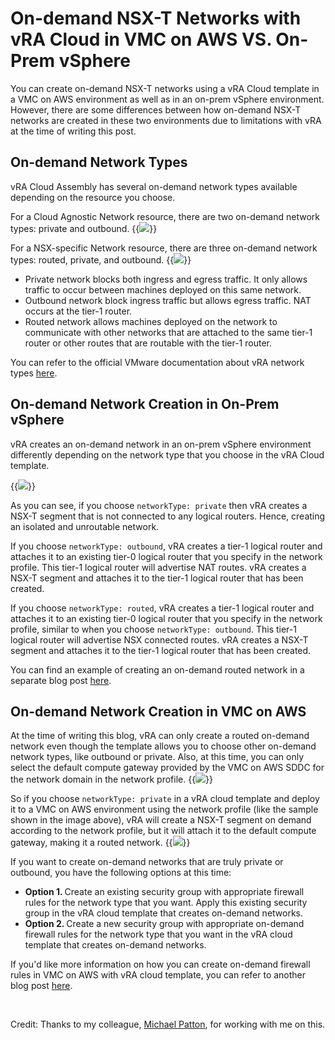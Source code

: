 # On-demand NSX-T Networks with vRA Cloud in VMC on AWS VS. On-Prem vSphere


You can create on-demand NSX-T networks using a vRA Cloud template in a VMC on AWS environment as well as in an on-prem vSphere environment. However, there are some differences between how on-demand NSX-T networks are created in these two environments due to limitations with vRA at the time of writing this post. 

## On-demand Network Types
vRA Cloud Assembly has several on-demand network types available depending on the resource you choose. 

For a Cloud Agnostic Network resource, there are two on-demand network types: private and outbound.
{{<image src="cloud-agnostic-network-resource.png" linked="true">}}

For a NSX-specific Network resource, there are three on-demand network types: routed, private, and outbound.
{{<image src="nsxt-specific-network-resource.png" linked="true">}}

* Private network blocks both ingress and egress traffic. It only allows traffic to occur between machines deployed on this same network. 
* Outbound network block ingress traffic but allows egress traffic. NAT occurs at the tier-1 router.
* Routed network allows machines deployed on the network to communicate with other networks that are attached to the same tier-1 router or other routes that are routable with the tier-1 router. 

You can refer to the official VMware documentation about vRA network types [here][vra-network-settings-vmware-doc-link]. 


## On-demand Network Creation in On-Prem vSphere 
vRA creates an on-demand network in an on-prem vSphere environment differently depending on the network type that you choose in the vRA Cloud template. 

{{<image src="on-prem-networks.png" linked="true">}}

As you can see, if you choose `networkType: private` then vRA creates a NSX-T segment that is not connected to any logical routers. Hence, creating an isolated and unroutable network. 

If you choose `networkType: outbound`, vRA creates a tier-1 logical router and attaches it to an existing tier-0 logical router that you specify in the network profile. This tier-1 logical router will advertise NAT routes. vRA creates a NSX-T segment and attaches it to the tier-1 logical router that has been created.

If you choose `networkType: routed`, vRA creates a tier-1 logical router and attaches it to an existing tier-0 logical router that you specify in the network profile, similar to when you choose `networkType: outbound`. This tier-1 logical router will advertise NSX connected routes. vRA creates a NSX-T segment and attaches it to the tier-1 logical router that has been created. 

You can find an example of creating an on-demand routed network in a separate blog post [here][on-demand-routed-network-link].


## On-demand Network Creation in VMC on AWS
At the time of writing this blog, vRA can only create a routed on-demand network even though the template allows you to choose other on-demand network types, like outbound or private. Also, at this time, you can only select the default compute gateway provided by the VMC on AWS SDDC for the network domain in the network profile. 
{{<image src="vmc-on-demand-network-np.png" linked="true">}}

So if you choose `networkType: private` in a vRA cloud template and deploy it to a VMC on AWS environment using the network profile (like the sample shown in the image above), vRA will create a NSX-T segment on demand according to the network profile, but it will attach it to the default compute gateway, making it a routed network. 
{{<image src="vmc-on-demand-private-network.png" linked="true">}}

If you want to create on-demand networks that are truly private or outbound, you have the following options at this time:
* <b> Option 1. </b> Create an existing security group with appropriate firewall rules for the network type that you want. Apply this existing security group in the vRA cloud template that creates on-demand networks. 
* <b> Option 2. </b> Create a new security group with appropriate on-demand firewall rules for the network type that you want in the vRA cloud template that creates on-demand networks. 

If you'd like more information on how you can create on-demand firewall rules in VMC on AWS with vRA cloud template, you can refer to another blog post [here][on-demand-fw-vmc-link].

<br>

Credit: Thanks to my colleague, [Michael Patton][mp-linkedin-profile-link], for working with me on this.

[vra-network-settings-vmware-doc-link]: https://docs.vmware.com/en/vRealize-Automation/8.3/Using-and-Managing-Cloud-Assembly/GUID-68197096-1155-49C0-8043-D6DDE4EED28E.html
[on-demand-routed-network-link]: https://288clouds.com/2020-03-16-vra8-blueprint-nsxt-on-demand-routed-network.html
[on-demand-fw-vmc-link]: https://288clouds.com/2021-03-29-vrac-vmc-nsxt-on-demand-dfw.html
[mp-linkedin-profile-link]: https://www.linkedin.com/in/pattonmichael/ 
